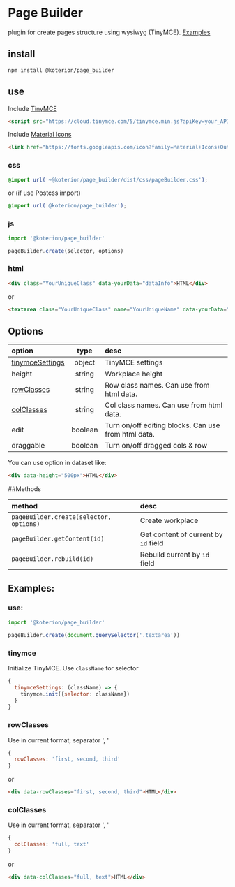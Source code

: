 # Page Builder
plugin for create pages structure using wysiwyg (TinyMCE). [Examples](https://koterion.github.io/pageBuilder/)

## install

```shell
npm install @koterion/page_builder
```

## use

Include [TinyMCE](https://www.tiny.cloud/docs/quick-start/#step1includethetinymcescript)

```html
<script src="https://cloud.tinymce.com/5/tinymce.min.js?apiKey=your_API_key"></script>
```

Include [Material Icons](https://material.io/resources/icons/?style=baseline)

```html
<link href="https://fonts.googleapis.com/icon?family=Material+Icons+Outlined" rel="stylesheet">
```

### css
```css
@import url('~@koterion/page_builder/dist/css/pageBuilder.css');
```

or (if use Postcss import)

```css
@import url('@koterion/page_builder');
```

### js
```js
import '@koterion/page_builder'

pageBuilder.create(selector, options)
```

### html
```html
<div class="YourUniqueClass" data-yourData="dataInfo">HTML</div>
```

or

```html
<textarea class="YourUniqueClass" name="YourUniqueName" data-yourData="dataInfo">HTML</textarea>
```

## Options

option | type | desc |
:--- | :---: | :--- |
[tinymceSettings](#tinymce) | object | TinyMCE settings |
height| string | Workplace height|
[rowClasses](#rowclasses) | string | Row class names. Can use from html data.|
[colClasses](#colClasses) | string | Col class names. Can use from html data.|
edit | boolean | Turn on/off editing blocks. Can use from html data.|
draggable | boolean | Turn on/off dragged cols & row

You can use option in dataset like:

```html
<div data-height="500px">HTML</div>
```

##Methods

method | desc |
:--- | :--- |
`pageBuilder.create(selector, options)` | Create workplace |
`pageBuilder.getContent(id)` | Get content of current by `id` field |
`pageBuilder.rebuild(id)` | Rebuild current by `id` field |

## Examples:

### use:

```js
import '@koterion/page_builder'

pageBuilder.create(document.querySelector('.textarea'))
```
### tinymce
Initialize TinyMCE. Use `className` for selector
```js
{
  tinymceSettings: (className) => {
    tinymce.init({selector: className})
  }
}
```

### rowClasses
Use in current format, separator ', '
```js
{
  rowClasses: 'first, second, third'
}
```

or

```html
<div data-rowClasses="first, second, third">HTML</div>
```

### colClasses
Use in current format, separator ', '
```js
{
  colClasses: 'full, text'
}
```

or

```html
<div data-colClasses="full, text">HTML</div>
```
